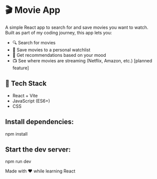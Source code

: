 # 🎬 Movie App

A simple React app to search for and save movies you want to watch.  
Built as part of my coding journey, this app lets you:

- 🔍 Search for movies
- 📌 Save movies to a personal watchlist
- 🍿 Get recommendations based on your mood
- 📺 See where movies are streaming (Netflix, Amazon, etc.) [planned feature]

## 🚀 Tech Stack
- React + Vite
- JavaScript (ES6+)
- CSS
   
## Install dependencies:
npm install

## Start the dev server:
npm run dev

Made with ❤️ while learning React
